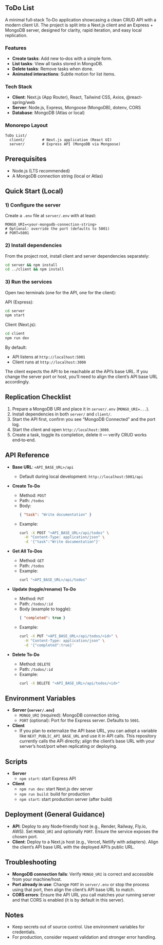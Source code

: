 ## ToDo List

A minimal full‑stack To‑Do application showcasing a clean CRUD API with a modern client UI. The project is split into a Next.js client and an Express + MongoDB server, designed for clarity, rapid iteration, and easy local replication.

### Features

- **Create tasks**: Add new to‑dos with a simple form.
- **List tasks**: View all tasks stored in MongoDB.
- **Delete tasks**: Remove tasks when done.
- **Animated interactions**: Subtle motion for list items.

### Tech Stack

- **Client**: Next.js (App Router), React, Tailwind CSS, Axios, @react-spring/web
- **Server**: Node.js, Express, Mongoose (MongoDB), dotenv, CORS
- **Database**: MongoDB (Atlas or local)

### Monorepo Layout

```
ToDo List/
  client/        # Next.js application (React UI)
  server/        # Express API (MongoDB via Mongoose)
```

## Prerequisites

- Node.js (LTS recommended)
- A MongoDB connection string (local or Atlas)

## Quick Start (Local)

### 1) Configure the server

Create a `.env` file at `server/.env` with at least:

```
MONGO_URI=<your-mongodb-connection-string>
# Optional: override the port (defaults to 5001)
# PORT=5001
```

### 2) Install dependencies

From the project root, install client and server dependencies separately:

```bash
cd server && npm install
cd ../client && npm install
```

### 3) Run the services

Open two terminals (one for the API, one for the client):

API (Express):

```bash
cd server
npm start
```

Client (Next.js):

```bash
cd client
npm run dev
```

By default:

- API listens at `http://localhost:5001`
- Client runs at `http://localhost:3000`

The client expects the API to be reachable at the API’s base URL. If you change the server port or host, you’ll need to align the client’s API base URL accordingly.

## Replication Checklist

1. Prepare a MongoDB URI and place it in `server/.env` (`MONGO_URI=...`).
2. Install dependencies in both `server/` and `client/`.
3. Start the API first, confirm you see “MongoDB Connected” and the port log.
4. Start the client and open `http://localhost:3000`.
5. Create a task, toggle its completion, delete it — verify CRUD works end‑to‑end.

## API Reference

- **Base URL**: `<API_BASE_URL>/api`

  - Default during local development: `http://localhost:5001/api`

- **Create To‑Do**

  - Method: `POST`
  - Path: `/todos`
  - Body:
    ```json
    { "task": "Write documentation" }
    ```
  - Example:
    ```bash
    curl -X POST "<API_BASE_URL>/api/todos" \
      -H "Content-Type: application/json" \
      -d '{"task":"Write documentation"}'
    ```

- **Get All To‑Dos**

  - Method: `GET`
  - Path: `/todos`
  - Example:
    ```bash
    curl "<API_BASE_URL>/api/todos"
    ```

- **Update (toggle/rename) To‑Do**

  - Method: `PUT`
  - Path: `/todos/:id`
  - Body (example to toggle):
    ```json
    { "completed": true }
    ```
  - Example:
    ```bash
    curl -X PUT "<API_BASE_URL>/api/todos/<id>" \
      -H "Content-Type: application/json" \
      -d '{"completed":true}'
    ```

- **Delete To‑Do**
  - Method: `DELETE`
  - Path: `/todos/:id`
  - Example:
    ```bash
    curl -X DELETE "<API_BASE_URL>/api/todos/<id>"
    ```

## Environment Variables

- **Server (`server/.env`)**
  - `MONGO_URI` (required): MongoDB connection string.
  - `PORT` (optional): Port for the Express server. Defaults to `5001`.
- **Client**
  - If you plan to externalize the API base URL, you can adopt a variable like `NEXT_PUBLIC_API_BASE_URL` and use it in API calls. This repository currently calls the API directly; align the client’s base URL with your server’s host/port when replicating or deploying.

## Scripts

- **Server**
  - `npm start`: start Express API
- **Client**
  - `npm run dev`: start Next.js dev server
  - `npm run build`: build for production
  - `npm start`: start production server (after build)

## Deployment (General Guidance)

- **API**: Deploy to any Node‑friendly host (e.g., Render, Railway, Fly.io, AWS). Set `MONGO_URI` and optionally `PORT`. Ensure the service exposes the chosen port.
- **Client**: Deploy to a Next.js host (e.g., Vercel, Netlify with adapters). Align the client’s API base URL with the deployed API’s public URL.

## Troubleshooting

- **MongoDB connection fails**: Verify `MONGO_URI` is correct and accessible from your machine/host.
- **Port already in use**: Change `PORT` in `server/.env` or stop the process using that port, then align the client’s API base URL to match.
- **CORS errors**: Ensure the API URL you call matches your running server and that CORS is enabled (it is by default in this server).

## Notes

- Keep secrets out of source control. Use environment variables for credentials.
- For production, consider request validation and stronger error handling.

